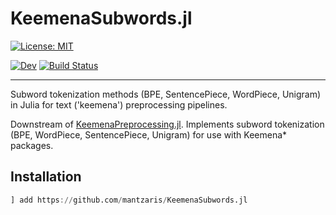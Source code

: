 # KeemenaSubwords.jl


[![License: MIT](https://img.shields.io/badge/License-MIT-green.svg)](LICENSE)
<!-- [![Stable](https://img.shields.io/badge/docs-stable-blue.svg)](https://mantzaris.github.io/KeemenaSubwords.jl/stable/) -->
[![Dev](https://img.shields.io/badge/docs-dev-blue.svg)](https://mantzaris.github.io/KeemenaSubwords.jl/dev/)
[![Build Status](https://github.com/mantzaris/KeemenaSubwords.jl/actions/workflows/CI.yml/badge.svg?branch=main)](https://github.com/mantzaris/KeemenaSubwords.jl/actions/workflows/CI.yml?query=branch%3Amain)


---
Subword tokenization methods (BPE, SentencePiece, WordPiece, Unigram) in Julia for text ('keemena') preprocessing pipelines.


Downstream of [KeemenaPreprocessing.jl](https://github.com/mantzaris/KeemenaPreprocessing.jl).
Implements subword tokenization (BPE, WordPiece, SentencePiece, Unigram) for use with Keemena* packages.

## Installation
```julia
] add https://github.com/mantzaris/KeemenaSubwords.jl
```